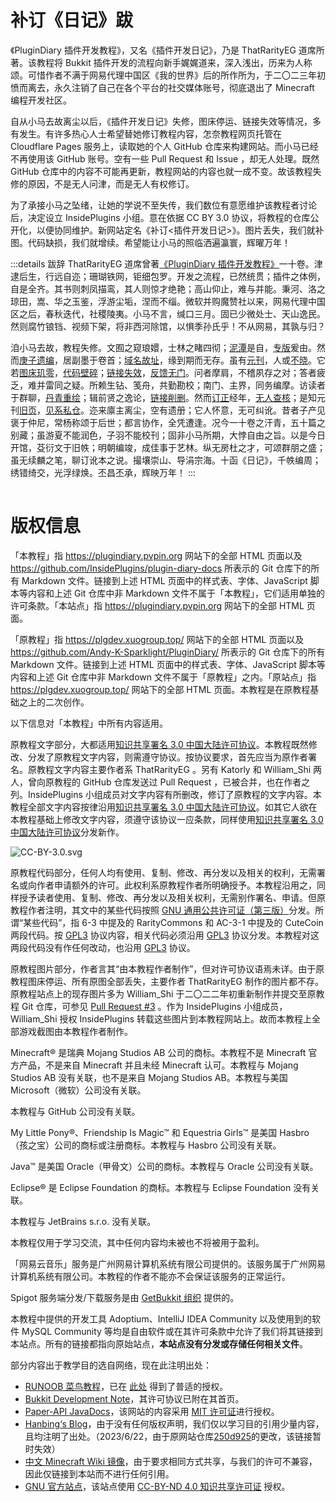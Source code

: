 # 补订《日记》跋

《PluginDiary 插件开发教程》，又名《插件开发日记》，乃是 ThatRarityEG 道席所著。该教程将 Bukkit 插件开发的流程向新手娓娓道来，深入浅出，历来为人称颂。可惜作者不满于网易代理中国区《我的世界》后的所作所为，于二〇二三年初愤而离去，永久注销了自己在各个平台的社交媒体账号，彻底退出了 Minecraft 编程开发社区。

自从小马去故离尘以后，《插件开发日记》失修，图床停运、链接失效等情况，多有发生。有许多热心人士希望替她修订教程内容，怎奈教程网页托管在 Cloudflare Pages 服务上，读取她的个人 GitHub 仓库来构建网站。而小马已经不再使用该 GitHub 账号。空有一些 Pull Request 和 Issue ，却无人处理。既然 GitHub 仓库中的内容不可能再更新，教程网站的内容也就一成不变。故该教程失修的原因，不是无人问津，而是无人有权修订。

为了承接小马之坠绪，让她的学说不至失传，我们数位有意愿维护该教程者讨论后，决定设立 InsidePlugins 小组。意在依据 CC BY 3.0 协议，将教程的仓库公开化，以便协同维护。新网站定名《补订<插件开发日记>》。图片丢失，我们就补图。代码缺损，我们就增续。希望能让小马的照临洒遍瀛寰，辉曜万年！

:::details 跋辞
ThatRarityEG 道席曾著[《PluginDiary 插件开发教程》](https://www.mcbbs.net/thread-1163259-1-3.html)一十卷。津逮后生，行远自迩；珊瑚铁网，钜细包罗。开发之流程，已然统贯；插件之体例，自是全齐。其书则刺凤描鸾，其人则惊才绝艳；高山仰止，难与并能。秉河、洛之琼田，嵩、华之玉鉴，浮游尘垢，涅而不缁。微软并购魔赞社以来，网易代理中国区之后，春秋迭代，社稷陵夷。小马不言，缄口三月。固已少微处士、天山逸民。然则腐竹锒铛、视频下架，将非西河除馆，以惧季孙氏乎！不从网易，其孰与归？

洎小马去故，教程失修。文囿之窥琅嬛，士林之睹四彻；[泥潭](https://www.mcbbs.net)是自，[专版](https://www.mcbbs.net/forum-development-1.html)爰由。然而[庚子遗编](https://www.mcbbs.net/thread-1163259-1-3.html)，居副墨于卷首；[域名故址](https://plgdev.xuogroup.top)，缘到期而无存。虽有[元刊](https://plugin-diary.pages.dev)，人或[不晓](https://www.mcbbs.net/forum.php?mod=viewthread&tid=1163259&page=1&ordertype=1#pid28207088)。它若[图床玑零](https://github.com/Andy-K-Sparklight/PluginDiary/issues/2)，[代码壁碎](https://github.com/Andy-K-Sparklight/PluginDiary/issues/5)；[链接失效](https://github.com/Andy-K-Sparklight/PluginDiary/issues/7)，[反馈无门](https://www.mcbbs.net/forum.php?mod=redirect&goto=findpost&ptid=1163259&pid=28167350)。问者摩肩，不稽夙存之对；答者疲乏，难并雷同之疑。所赖生钻、笺舟，共勤勘校；南门、主界，同务编摩。访读者于群聊，[丹青重绘](https://github.com/Andy-K-Sparklight/PluginDiary/pull/3)；辑前贤之逸论，[链接削删](https://github.com/RawDiamondMC/PluginDiary/commit/8c89c196fd6d740a51cb0802bb32cf5f594fb0e9)。然而[订正](https://github.com/Andy-K-Sparklight/PluginDiary/pull/6)经年，[无人查核](https://github.com/Andy-K-Sparklight/PluginDiary/pull/6#issuecomment-1226971489)；是知元刊[旧页](https://plugin-diary.pages.dev)，[见系私仓](https://github.com/Andy-K-Sparklight/PluginDiaryCode)。迩来廪主离尘，空有遗册；它人怀意，无可纠讹。昔者子产见褒于仲尼，常杨称颂于后世；都言协作，全凭遭逢。况今一十卷之汗青，五十篇之别藏；虽游夏不能润色，子羽不能校刊；固非小马所期，大悖自由之旨。以是今日开馆，芟衍文于旧帙；明朝编竣，成佳事于艺林。纵无房杜之才，可颂群朋之盛；虽无续麟之笔，聊订讹本之说。撮壤崇山、导涓宗海。十函《日记》，千帙编周；绣错绮交，光浮绿焕。丕昌丕承，辉映万年！
:::

![](data:image/png;base64,R0lGODlhAQABAIAAAAAAAP///yH5BAkAAAEALAAAAAABAAEAAAICTAEAOw==)

<!-- 用一个 1x1 像素的图片占位，让距离不那么逼仄。图片用 Base64 编码。 -->

# 版权信息

「本教程」指 https://plugindiary.pvpin.org 网站下的全部 HTML 页面以及 https://github.com/InsidePlugins/plugin-diary-docs 所表示的 Git 仓库下的所有 Markdown 文件。链接到上述 HTML 页面中的样式表、字体、JavaScript 脚本等内容和上述 Git 仓库中非 Markdown 文件不属于「本教程」，它们适用单独的许可条款。「本站点」指 https://plugindiary.pvpin.org 网站下的全部 HTML 页面。

「原教程」指 https://plgdev.xuogroup.top/ 网站下的全部 HTML 页面以及 https://github.com/Andy-K-Sparklight/PluginDiary/ 所表示的 Git 仓库下的所有 Markdown 文件。链接到上述 HTML 页面中的样式表、字体、JavaScript 脚本等内容和上述 Git 仓库中非 Markdown 文件不属于「原教程」之内。「原站点」指 https://plgdev.xuogroup.top/ 网站下的全部 HTML 页面。本教程是在原教程基础之上的二次创作。

以下信息对「本教程」中所有内容适用。

原教程文字部分，大都适用[知识共享署名 3.0 中国大陆许可协议](https://creativecommons.org/licenses/by/3.0/cn/)。本教程既然修改、分发了原教程文字内容，则需遵守协议。按协议要求，首先应当为原作者署名。原教程文字内容主要作者系 ThatRarityEG 。另有 Katorly 和 William_Shi 两人，曾向原教程的 GitHub 仓库发送过 Pull Request ，已被合并，也在作者之列。InsidePlugins 小组成员对文字内容有所删改，修订了原教程的文字内容。本教程全部文字内容按律沿用[知识共享署名 3.0 中国大陆许可协议](https://creativecommons.org/licenses/by/3.0/cn/)。如其它人欲在本教程基础上修改文字内容，须遵守该协议一应条款，同样使用[知识共享署名 3.0 中国大陆许可协议](https://creativecommons.org/licenses/by/3.0/cn/)分发新作。

![CC-BY-3.0.svg](http://mirrors.creativecommons.org/presskit/buttons/88x31/svg/by.svg)

原教程代码部分，任何人均有使用、复制、修改、再分发以及相关的权利，无需署名或向作者申请额外的许可。此权利系原教程作者所明确授予。本教程沿用之，同样授予读者使用、复制、修改、再分发以及相关权利，无需别作署名、申请。但原教程作者注明，其文中的某些代码按照 [GNU 通用公共许可证（第三版）](https://www.gnu.org/licenses/gpl-3.0.html)分发。所谓“某些代码”，指 6-3 中提及的 RarityCommons 和 AC-3-1 中提及的 CuteCoin 两段代码。按 [GPL3](https://www.gnu.org/licenses/gpl-3.0.html) 协议内容，相关代码必须沿用 [GPL3](https://www.gnu.org/licenses/gpl-3.0.html) 协议分发。本教程对这两段代码没有作任何改动，也沿用 [GPL3](https://www.gnu.org/licenses/gpl-3.0.html) 协议。

原教程图片部分，作者言其“由本教程作者制作”，但对许可协议语焉未详。由于原教程图床停运、所有原图全部丢失，主要作者 ThatRarityEG 制作的图片都不存。原教程站点上的现存图片多为 William_Shi 于二〇二二年初重新制作并提交至原教程 Git 仓库，可参见 [Pull Request #3](https://github.com/Andy-K-Sparklight/PluginDiary/pull/3) 。作为 InsidePlugins 小组成员，William_Shi 授权 InsidePlugins 转载这些图片到本教程网站上。故而本教程上全部游戏截图由本教程作者制作。

Minecraft® 是瑞典 Mojang Studios AB 公司的商标。本教程不是 Minecraft 官方产品，不是来自 Minecraft 并且未经 Minecraft 认可。本教程与 Mojang Studios AB  没有关联，也不是来自 Mojang Studios AB。本教程与美国 Microsoft（微软）公司没有关联。

本教程与 GitHub 公司没有关联。

My Little Pony®、Friendship Is Magic™ 和 Equestria Girls™ 是美国 Hasbro（孩之宝）公司的商标或注册商标。本教程与 Hasbro 公司没有关联。

Java™ 是美国 Oracle（甲骨文）公司的商标。本教程与 Oracle 公司没有关联。

Eclipse® 是 Eclipse Foundation 的商标。本教程与 Eclipse Foundation 没有关联。

本教程与 JetBrains s.r.o. 没有关联。

本教程仅用于学习交流，其中任何内容均未被也不将被用于盈利。

「网易云音乐」服务是广州网易计算机系统有限公司提供的。该服务属于广州网易计算机系统有限公司。本教程的作者不能亦不会保证该服务的正常运行。

Spigot 服务端分发/下载服务是由 [GetBukkit 组织](https://getbukkit.org/) 提供的。

本教程中提供的开发工具 Adoptium、IntelliJ IDEA Community 以及使用到的软件 MySQL Community 等均是自由软件或在其许可条款中允许了我们将其链接到本站点。所有的链接都指向原始站点，**本站点没有分发或存储任何相关文件**。

部分内容出于教学目的选自网络，现在此注明出处：

- [RUNOOB 菜鸟教程](https://www.runoob.com)，已在 [此处](https://www.runoob.com/disclaimer) 得到了普适的授权。
- [Bukkit Development Note](https://bdn.tdiant.net)，其许可协议已附在其首页。
- [Paper-API JavaDocs](https://papermc.io/javadocs/paper/1.16/overview-summary.html)，该网站的内容采用 [MIT 许可证](https://github.com/PaperMC/papermc.io/blob/master/LICENSE)进行授权。
- [Hanbing‘s Blog](https://hanbings.github.io/2020/08/17/神奇的Bukkit笔记-插件对其他插件的软依赖/)，由于没有任何版权声明，我们仅以学习目的引用少量内容，且均注明了出处。（2023/6/22，由于原网站仓库[250d925](https://github.com/hanbings/hanbings.github.io/commit/250d925d12ff1963bd7b93aa2514f9370a275dda)的更改，该链接暂时失效）
- [中文 Minecraft Wiki 镜像](https://wiki.biligame.com/mc/Minecraft_Wiki)，由于要求相同方式共享，与我们的许可不兼容，因此仅链接到本站而不进行任何引用。
- [GNU 官方站点](https://www.gnu.org)，该站点使用 [CC-BY-ND 4.0 知识共享许可证](https://creativecommons.org/licenses/by-nd/4.0/) 授权。

